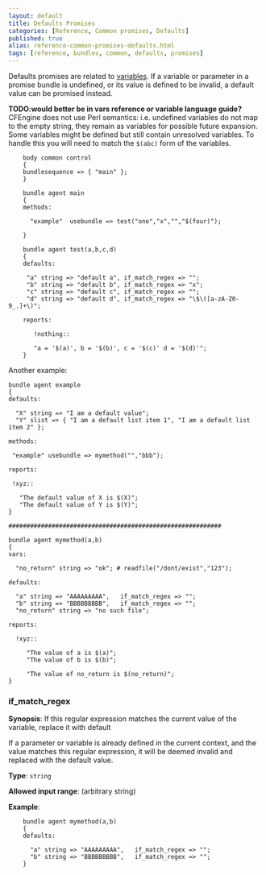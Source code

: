 ```yaml
---
layout: default
title: Defaults Promises
categories: [Reference, Common promises, Defaults]
published: true
alias: reference-common-promises-defaults.html
tags: [reference, bundles, common, defaults, promises]
---
```


Defaults promises are related to 
[variables](manuals-language-concepts-variables.html). If a variable or 
parameter in a promise bundle is undefined, or its value is defined to be 
invalid, a default value can be promised instead.

**TODO:would better be in vars reference or variable language guide?**
CFEngine does not use Perl semantics: i.e. undefined variables do not map to 
the empty string, they remain as variables for possible future expansion. Some 
variables might be defined but still contain unresolved variables. To handle 
this you will need to match the `$(abc)` form of the variables.

```cf3
    body common control
    {
    bundlesequence => { "main" };
    }

    bundle agent main
    {
    methods:

      "example"  usebundle => test("one","x","","$(four)");

    }

    bundle agent test(a,b,c,d)
    {
    defaults:

     "a" string => "default a", if_match_regex => "";
     "b" string => "default b", if_match_regex => "x";
     "c" string => "default c", if_match_regex => "";
     "d" string => "default d", if_match_regex => "\$\([a-zA-Z0-9_.]+\)";

    reports:

       !nothing::

       "a = '$(a)', b = '$(b)', c = '$(c)' d = '$(d)'";
    }
```

Another example:

```cf3
bundle agent example
{
defaults:

  "X" string => "I am a default value";
  "Y" slist => { "I am a default list item 1", "I am a default list item 2" };

methods:

 "example" usebundle => mymethod("","bbb");

reports:

 !xyz::

   "The default value of X is $(X)";
   "The default value of Y is $(Y)";
}

###########################################################

bundle agent mymethod(a,b)
{
vars:

  "no_return" string => "ok"; # readfile("/dont/exist","123");

defaults:

  "a" string => "AAAAAAAAA",   if_match_regex => "";
  "b" string => "BBBBBBBBB",   if_match_regex => "";
  "no_return" string => "no such file";

reports:

  !xyz::

     "The value of a is $(a)";
     "The value of b is $(b)";

     "The value of no_return is $(no_return)";
}
```

### if_match_regex

**Synopsis**: If this regular expression matches the current value of
the variable, replace it with default

If a parameter or variable is already defined in the current context, and the 
value matches this regular expression, it will be deemed invalid and replaced 
with the default value.

**Type**: `string`

**Allowed input range**: (arbitrary string)

**Example**:  

```cf3
    bundle agent mymethod(a,b)
    {
    defaults:

      "a" string => "AAAAAAAAA",   if_match_regex => "";
      "b" string => "BBBBBBBBB",   if_match_regex => "";
    }
```
